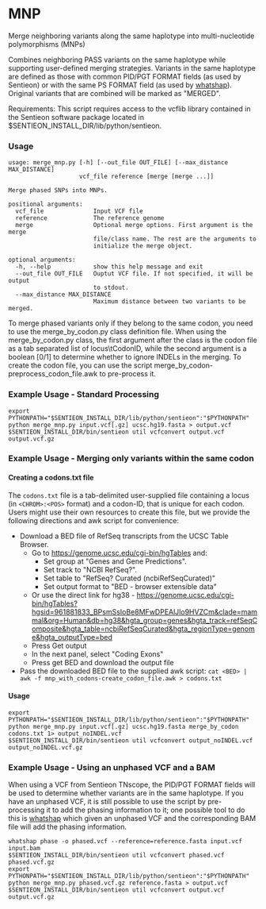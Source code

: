 # MNP
Merge neighboring variants along the same haplotype into multi-nucleotide polymorphisms (MNPs)

Combines neighboring PASS variants on the same haplotype while supporting user-defined merging
strategies. Variants in the same haplotype are defined as those with common PID/PGT FORMAT fields
(as used by Sentieon) or with the same PS FORMAT field (as used by
[whatshap](https://whatshap.readthedocs.io/en/latest/guide.html)). Original variants that are
combined will be marked as "MERGED".

Requirements:
This script requires access to the vcflib library contained in the Sentieon
software package located in $SENTIEON_INSTALL_DIR/lib/python/sentieon.

### Usage ###
```
usage: merge_mnp.py [-h] [--out_file OUT_FILE] [--max_distance MAX_DISTANCE]
                    vcf_file reference [merge [merge ...]]

Merge phased SNPs into MNPs.

positional arguments:
  vcf_file              Input VCF file
  reference             The reference genome
  merge                 Optional merge options. First argument is the merge
                        file/class name. The rest are the arguments to
                        initialize the merge object.

optional arguments:
  -h, --help            show this help message and exit
  --out_file OUT_FILE   Ouptut VCF file. If not specified, it will be output
                        to stdout.
  --max_distance MAX_DISTANCE
                        Maximum distance between two variants to be merged.
```

To merge phased variants only if they belong to the same codon, you need to use the
merge_by_codon.py class definition file. When using the merge_by_codon.py class, the
first argument after the class is the codon file as a tab separated list of
locus\tCodonID, while the second argument is a boolean [0/1] to determine whether to
ignore INDELs in the merging.
To create the codon file, you can use the script merge_by_codon-preprocess_codon_file.awk
to pre-process it.

### Example Usage - Standard Processing ###
```
export PYTHONPATH="$SENTIEON_INSTALL_DIR/lib/python/sentieon":"$PYTHONPATH"
python merge_mnp.py input.vcf[.gz] ucsc.hg19.fasta > output.vcf
$SENTIEON_INSTALL_DIR/bin/sentieon util vcfconvert output.vcf output.vcf.gz
```

### Example Usage - Merging only variants within the same codon ###
#### Creating a codons.txt file ####
The `codons.txt` file is a tab-delimited user-supplied file containing a locus (in `<CHROM>:<POS>` format)
and a codon-ID, that is unique for each codon. Users might use their own resources to create this file,
but we provide the following directions and awk script for convenience:

- Download a BED file of RefSeq transcripts from the UCSC Table Browser.
  - Go to https://genome.ucsc.edu/cgi-bin/hgTables and:
    - Set group at "Genes and Gene Predictions".
    - Set track to "NCBI RefSeq?".
    - Set table to "RefSeq? Curated (ncbiRefSeqCurated)"
    - Set output format to "BED - browser extensible data"
  - Or use the direct link for hg38 - https://genome.ucsc.edu/cgi-bin/hgTables?hgsid=961881833_BPsmSsIoBe8MFwDPEAlJlo9HVZCm&clade=mammal&org=Human&db=hg38&hgta_group=genes&hgta_track=refSeqComposite&hgta_table=ncbiRefSeqCurated&hgta_regionType=genome&hgta_outputType=bed
  - Press Get output
  - In the next panel, select "Coding Exons"
  - Press get BED and download the output file
- Pass the downloaded BED file to the supplied awk script:
  `cat <BED> | awk -f mnp_with_codons-create_codon_file.awk > codons.txt`

#### Usage ####
```
export PYTHONPATH="$SENTIEON_INSTALL_DIR/lib/python/sentieon":"$PYTHONPATH"
python merge_mnp.py input.vcf[.gz] ucsc.hg19.fasta merge_by_codon codons.txt 1> output_noINDEL.vcf
$SENTIEON_INSTALL_DIR/bin/sentieon util vcfconvert output_noINDEL.vcf output_noINDEL.vcf.gz
```

### Example Usage - Using an unphased VCF and a BAM ###
When using a VCF from Sentieon TNscope, the PID/PGT FORMAT fields will be used to determine
whether variants are in the same haplotype. If you have an unphased VCF, it is still possible
to use the script by pre-processing it to add the phasing information to it; one possible tool
to do this is [whatshap](https://whatshap.readthedocs.io/en/latest/guide.html) which given
an unphased VCF and the corresponding BAM file will add the phasing information.
```
whatshap phase -o phased.vcf --reference=reference.fasta input.vcf input.bam
$SENTIEON_INSTALL_DIR/bin/sentieon util vcfconvert phased.vcf phased.vcf.gz
export PYTHONPATH="$SENTIEON_INSTALL_DIR/lib/python/sentieon":"$PYTHONPATH"
python merge_mnp.py phased.vcf.gz reference.fasta > output.vcf
$SENTIEON_INSTALL_DIR/bin/sentieon util vcfconvert output.vcf output.vcf.gz
```
